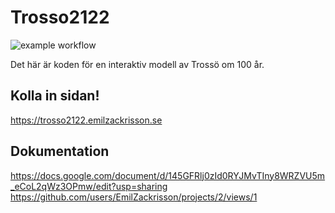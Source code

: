 # Trosso2122
![example workflow](https://github.com/EmilZackrisson/Trosso2122/actions/workflows/node.js.yml/badge.svg)

Det här är koden för en interaktiv modell av Trossö om 100 år.

## Kolla in sidan!
https://trosso2122.emilzackrisson.se

## Dokumentation
https://docs.google.com/document/d/145GFRlj0zId0RYJMvTIny8WRZVU5m_eCoL2qWz3OPmw/edit?usp=sharing
https://github.com/users/EmilZackrisson/projects/2/views/1
